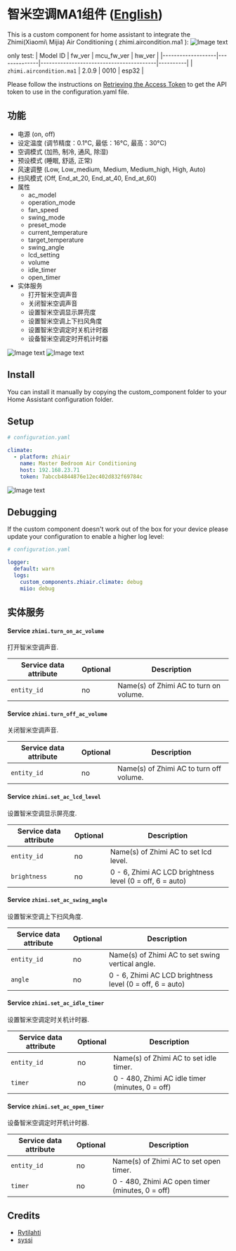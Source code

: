 # 智米空调MA1组件 ([English](README.md))

This is a custom component for home assistant to integrate the Zhimi(Xiaomi\ Mijia) Air Conditioning ( zhimi.aircondition.ma1 ):
![Image text](zhimi.aircondition.ma1.jpg)

only test:
| Model ID          | fw_ver | mcu_fw_ver                            | hw_ver    |
|-------------------|--------------|-----------------------------------------|----------|
| `zhimi.aircondition.ma1`    | 2.0.9     | 0010        | esp32   |

Please follow the instructions on [Retrieving the Access Token](https://www.home-assistant.io/components/vacuum.xiaomi_miio/#retrieving-the-access-token) to get the API token to use in the configuration.yaml file.

## 功能

* 电源 (on, off)
* 设定温度 (调节精度：0.1°C, 最低：16°C, 最高：30°C)
* 空调模式 (加热, 制冷, 通风, 除湿)
* 预设模式 (睡眠, 舒适, 正常)
* 风速调整 (Low, Low_medium, Medium, Medium_high, High, Auto)
* 扫风模式 (Off, End_at_20, End_at_40, End_at_60)
* 属性
  - ac_model
  - operation_mode
  - fan_speed
  - swing_mode
  - preset_mode
  - current_temperature
  - target_temperature
  - swing_angle
  - lcd_setting
  - volume
  - idle_timer
  - open_timer
* 实体服务
  - 打开智米空调声音
  - 关闭智米空调声音
  - 设置智米空调显示屏亮度
  - 设置智米空调上下扫风角度
  - 设置智米空调定时关机计时器
  - 设备智米空调定时开机计时器

![Image text](setting_card.jpg)
![Image text](state_card.jpg)
  
## Install

You can install it manually by copying the custom_component folder to your Home Assistant configuration folder.


## Setup

```yaml
# configuration.yaml

climate:
  - platform: zhiair
    name: Master Bedroom Air Conditioning
    host: 192.168.23.71
    token: 7abccb4844876e12ec402d832f69784c
```

![Image text](climate.jpg)

## Debugging

If the custom component doesn't work out of the box for your device please update your configuration to enable a higher log level:

```yaml
# configuration.yaml

logger:
  default: warn
  logs:
    custom_components.zhiair.climate: debug
    miio: debug
```

## 实体服务

#### Service `zhimi.turn_on_ac_volume`

打开智米空调声音.

| Service data attribute    | Optional | Description                                                          |
|---------------------------|----------|----------------------------------------------------------------------|
| `entity_id`               |       no | Name(s) of Zhimi AC to turn on volume.               |

#### Service `zhimi.turn_off_ac_volume`

关闭智米空调声音.

| Service data attribute    | Optional | Description                                                          |
|---------------------------|----------|----------------------------------------------------------------------|
| `entity_id`               |       no | Name(s) of Zhimi AC to turn off volume.               |

#### Service `zhimi.set_ac_lcd_level`

设置智米空调显示屏亮度.

| Service data attribute    | Optional | Description                                                          |
|---------------------------|----------|----------------------------------------------------------------------|
| `entity_id`               |       no | Name(s) of Zhimi AC to set lcd level.               |
| `brightness`               |       no | 0 - 6, Zhimi AC LCD brightness level (0 = off, 6 = auto)               |

#### Service `zhimi.set_ac_swing_angle`

设置智米空调上下扫风角度.

| Service data attribute    | Optional | Description                                                          |
|---------------------------|----------|----------------------------------------------------------------------|
| `entity_id`               |       no | Name(s) of Zhimi AC to set swing vertical angle.               |
| `angle`               |       no | 0 - 6, Zhimi AC LCD brightness level (0 = off, 6 = auto)               |

#### Service `zhimi.set_ac_idle_timer`

设置智米空调定时关机计时器.

| Service data attribute    | Optional | Description                                                          |
|---------------------------|----------|----------------------------------------------------------------------|
| `entity_id`               |       no | Name(s) of Zhimi AC to set idle timer.               |
| `timer`               |       no | 0 - 480, Zhimi AC idle timer (minutes, 0 = off)               |

#### Service `zhimi.set_ac_open_timer`

设备智米空调定时开机计时器.

| Service data attribute    | Optional | Description                                                          |
|---------------------------|----------|----------------------------------------------------------------------|
| `entity_id`               |       no | Name(s) of Zhimi AC to set open timer.               |
| `timer`               |       no | 0 - 480, Zhimi AC open timer (minutes, 0 = off)               |

## Credits

* [Rytilahti](https://github.com/rytilahti/python-miio)
* [syssi](https://github.com/syssi/xiaomi_airconditioningcompanion)

